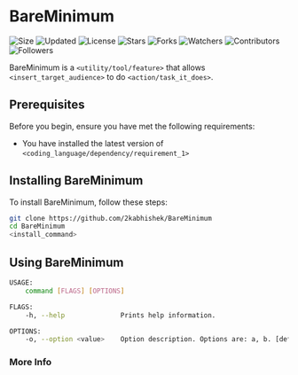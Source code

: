 # BareMinimum

![Size](https://img.shields.io/github/repo-size/2kabhishek/BareMinimum?style=plastic&color=green&label=Size)
![Updated](https://img.shields.io/github/last-commit/2kabhishek/BareMinimum?style=plastic&color=red&label=Updated)
![License](https://img.shields.io/github/license/2kabhishek/BareMinimum?style=plastic&color=lightgrey&label=License)
![Stars](https://img.shields.io/github/stars/2kabhishek/BareMinimum?style=plastic&color=ffd500&label=Stars)
![Forks](https://img.shields.io/github/forks/2kabhishek/BareMinimum?style=plastic&color=brightgreen&label=Forks)
![Watchers](https://img.shields.io/github/watchers/2kabhishek/BareMinimum?style=plastic&color=orange&label=Watchers)
![Contributors](https://img.shields.io/github/contributors/2kabhishek/BareMinimum?style=plastic&color=ff69b4&label=Contributors)
![Followers](https://img.shields.io/github/followers/2kabhishek?style=plastic&color=blue&label=Followers)

BareMinimum is a `<utility/tool/feature>` that allows `<insert_target_audience>` to do `<action/task_it_does>`.

## Prerequisites

Before you begin, ensure you have met the following requirements:

- You have installed the latest version of `<coding_language/dependency/requirement_1>`

## Installing BareMinimum

To install BareMinimum, follow these steps:

```bash
git clone https://github.com/2kabhishek/BareMinimum
cd BareMinimum
<install_command>
```

## Using BareMinimum

```bash
USAGE:
    command [FLAGS] [OPTIONS]

FLAGS:
    -h, --help              Prints help information.

OPTIONS:
    -o, --option <value>    Option description. Options are: a, b. [default: a]

```

### More Info
